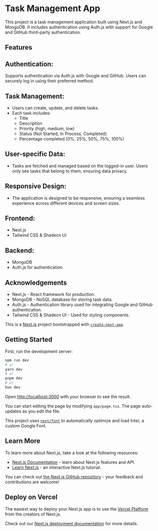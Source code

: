 # Task Management App
This project is a task management application built using Next.js and MongoDB. It includes authentication using Auth.js with support for Google and GitHub third-party authentication.

## Features
## Authentication:
  Supports authentication via Auth.js with Google and GitHub.
Users can securely log in using their preferred method.

## Task Management:

  - Users can create, update, and delete tasks.
  - Each task includes:
      - Title
      - Description
      - Priority (high, medium, low)
      - Status (Not Started, In Process, Completed)
      - Percentage completed (0%, 25%, 50%, 75%, 100%)
## User-specific Data:
  - Tasks are fetched and managed based on the logged-in user.
Users only see tasks that belong to them, ensuring data privacy.

## Responsive Design:

  - The application is designed to be responsive, ensuring a seamless experience across different devices and screen sizes.
    
## Frontend:
  - Next.js
  - Tailwind CSS & Shadecn Ui

## Backend:
  - MongoDB
  - Auth.js for authentication

##  Acknowledgements
  - Next.js - React framework for production.
  - MongoDB - NoSQL database for storing task data.
  - Auth.js - Authentication library used for integrating Google and GitHub authentication.
  - Tailwind CSS & Shadecn UI - Used for styling components.


This is a [Next.js](https://nextjs.org/) project bootstrapped with [`create-next-app`](https://github.com/vercel/next.js/tree/canary/packages/create-next-app).

## Getting Started

First, run the development server:

```bash
npm run dev
# or
yarn dev
# or
pnpm dev
# or
bun dev
```

Open [http://localhost:3000](http://localhost:3000) with your browser to see the result.

You can start editing the page by modifying `app/page.tsx`. The page auto-updates as you edit the file.

This project uses [`next/font`](https://nextjs.org/docs/basic-features/font-optimization) to automatically optimize and load Inter, a custom Google Font.

## Learn More

To learn more about Next.js, take a look at the following resources:

- [Next.js Documentation](https://nextjs.org/docs) - learn about Next.js features and API.
- [Learn Next.js](https://nextjs.org/learn) - an interactive Next.js tutorial.

You can check out [the Next.js GitHub repository](https://github.com/vercel/next.js/) - your feedback and contributions are welcome!

## Deploy on Vercel

The easiest way to deploy your Next.js app is to use the [Vercel Platform](https://vercel.com/new?utm_medium=default-template&filter=next.js&utm_source=create-next-app&utm_campaign=create-next-app-readme) from the creators of Next.js.

Check out our [Next.js deployment documentation](https://nextjs.org/docs/deployment) for more details.
